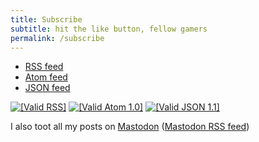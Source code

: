 ```yaml
---
title: Subscribe
subtitle: hit the like button, fellow gamers
permalink: /subscribe
---
```


- [RSS feed](/feed.xml)
- [Atom feed](/atom.xml)
- [JSON feed](/feed.json)

<a href="https://validator.w3.org/check.cgi?url=https%3A//laker.tech/feed.xml"><img class="nb" src="/cdn/image/buttons/valid-rss.png" alt="[Valid RSS]" title="Validate my RSS feed" /></a>
<a href="https://validator.w3.org/check.cgi?url=https%3A//laker.tech/atom.xml"><img class="nb" src="cdn/image/buttons/valid-atom.png" alt="[Valid Atom 1.0]" title="Validate my Atom 1.0 feed" /></a>
<a href="https://validator.jsonfeed.org/?url=https://laker.tech/feed.json"><img class="nb" src="cdn/image/buttons/valid-json.png" alt="[Valid JSON 1.1]" title="Validate my JSON 1.1 feed" /></a>

I also toot all my posts on [Mastodon](/@la) ([Mastodon RSS feed](https://social.lol/@la.rss))